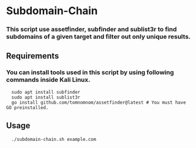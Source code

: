 # Subdomain-Chain
  ### This script use assetfinder, subfinder and sublist3r to find subdomains of a given target and filter out only unique results.
  
  
## Requirements
  ### You can install tools used in this script by using following commands inside Kali Linux.
      sudo apt install subfinder
      sudo apt install sublist3r
      go install github.com/tomnomnom/assetfinder@latest # You must have GO preinstalled.

  
## Usage
      ./subdomain-chain.sh example.com
